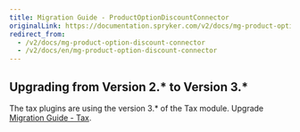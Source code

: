 ```yaml
---
title: Migration Guide - ProductOptionDiscountConnector
originalLink: https://documentation.spryker.com/v2/docs/mg-product-option-discount-connector
redirect_from:
  - /v2/docs/mg-product-option-discount-connector
  - /v2/docs/en/mg-product-option-discount-connector
---
```


## Upgrading from Version 2.* to Version 3.*
The tax plugins are using the version 3.* of the Tax module. Upgrade [Migration Guide - Tax](/docs/scos/dev/migration-and-integration/201903.0/module-migration-guides/migration-guide-tax.html).
